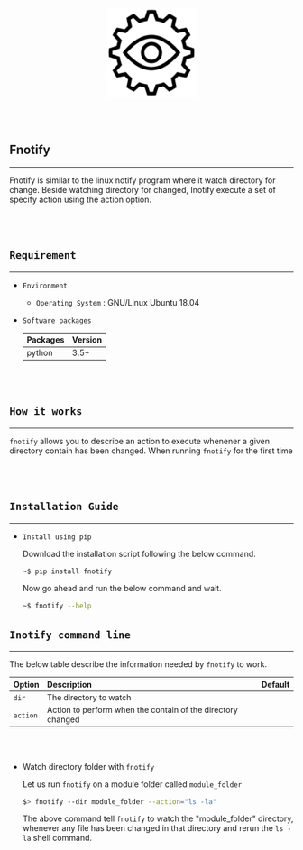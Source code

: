 <div align="center">
  <p style="text-align:center;">
    <img src="images/inotify.png">
  </p>
</div>

<br><br>

## Fnotify
---

Fnotify is similar to the linux notify program where it watch directory for change. Beside watching directory for changed, Inotify execute a set of specify action using the action option.


<br><br>

## `Requirement`
---
  - `Environment`

    - `Operating System` : GNU/Linux Ubuntu 18.04

  - `Software packages`

    | **Packages** | **Version** |
    | :----------- | :---------- |
    | python       | 3.5+        |

<br><br>

## `How it works`
---

  `fnotify` allows you to describe an action to execute whenener a given directory contain has been changed. When running `fnotify` for the first time

<br><br>

## `Installation Guide`
---

  - `Install using pip`

    Download the installation script following the below command.
    ```sh
    ~$ pip install fnotify
    ```

    Now go ahead and run the below command and wait.

    ```sh
    ~$ fnotify --help
    ```

## `Inotify command line`
---
  The below table describe the information needed by `fnotify` to work.
<br>

  | **Option** | **Description**                                             | **Default** |
  | :--------- | :---------------------------------------------------------- | :---------- |
  | `dir`      | The directory to watch                                      |
  | `action`   | Action to perform when the contain of the directory changed |
<br><br>

  - Watch directory folder with `fnotify` 
  
    Let us run `fnotify` on a module folder called `module_folder`

    ```sh
    $> fnotify --dir module_folder --action="ls -la"
    ```
    The above command tell `fnotify` to watch the "module_folder" directory, whenever any file has been changed in that directory and rerun the `ls -la` shell command.
  

